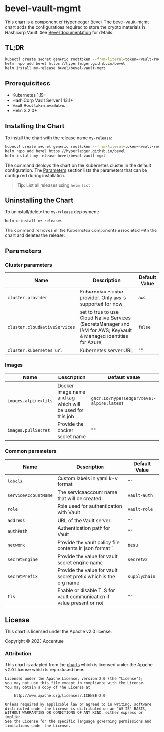 [//]: # (##############################################################################################)
[//]: # (Copyright Accenture. All Rights Reserved.)
[//]: # (SPDX-License-Identifier: Apache-2.0)
[//]: # (##############################################################################################)
# bevel-vault-mgmt
This chart is a component of Hyperledger Bevel. The bevel-vault-mgmt chart adds the configurations required to store the crypto materials in Hashicorp Vault. See [Bevel documentation](https://hyperledger-bevel.readthedocs.io/en/latest/) for details.

## TL;DR

```bash
kubectl create secret generic roottoken --from-literal=token=<vault-root-token>
helm repo add bevel https://hyperledger.github.io/bevel
helm install my-release bevel/bevel-vault-mgmt
```

## Prerequisitess

- Kubernetes 1.19+
- HashiCorp Vault Server 1.13.1+
- Vault Root token available.
- Helm 3.2.0+

## Installing the Chart

To install the chart with the release name `my-release`:

```bash
kubectl create secret generic roottoken --from-literal=token=<vault-root-token>
helm repo add bevel https://hyperledger.github.io/bevel
helm install my-release bevel/bevel-vault-mgmt
```

The command deploys the chart on the Kubernetes cluster in the default configuration. The [Parameters](#parameters) section lists the parameters that can be configured during installation.

> **Tip**: List all releases using `helm list`

## Uninstalling the Chart

To uninstall/delete the `my-release` deployment:

```bash
helm uninstall my-releases
```

The command removes all the Kubernetes components associated with the chart and deletes the release.

## Parameters

### Cluster parameters
| Name  | Description   | Default Value |
|-------|---------|-----|
| `cluster.provider` | Kubernetes cluster provider. Only `aws` is supported for now | `aws`  |
| `cluster.cloudNativeServices` | set to true to use Cloud Native Services (SecretsManager and IAM for AWS; KeyVault & Managed Identities for Azure)    | `false`  |
| `cluster.kubernetes_url` | Kubernetes server URL | ""            |

### Images

| Name  | Description| Default Value   |
|------------|-----------|---------|
| `images.alpineutils`    | Docker image name and tag which will be used for this job | `ghcr.io/hyperledger/bevel-alpine:latest`  |
| `images.pullSecret` | Provide the docker secret name  | ""  |

### Common parameters

| Name   | Description  | Default Value |
|--------|---------|-------------|
| `labels` | Custom labels in yaml k-v format  | `""`  |
|`serviceAccountName` | The serviceaccount name that will be created| `vault-auth` |
| `role`  | Role used for authentication with Vault | `vault-role`    |
| `address`| URL of the Vault server.    | `""`            |
| `authPath`    | Authentication path for Vault  | `""`            |
| `network` | Provide the vault policy file contents in json format `| `besu` |
| `secretEngine` | Provide the value for vault secret engine name   | `secretv2`  |
| `secretPrefix` | Provide the value for vault secret prefix which is the org name   | `supplychain`  |
| `tls` | Enable or disable TLS for vault communication if value present or not | `""`  |

## License

This chart is licensed under the Apache v2.0 license.

Copyright &copy; 2023 Accenture

### Attribution

This chart is adapted from the [charts](https://hyperledger.github.io/bevel/) which is licensed under the Apache v2.0 License which is reproduced here:

```
Licensed under the Apache License, Version 2.0 (the "License");
you may not use this file except in compliance with the License.
You may obtain a copy of the License at

    http://www.apache.org/licenses/LICENSE-2.0

Unless required by applicable law or agreed to in writing, software
distributed under the License is distributed on an "AS IS" BASIS,
WITHOUT WARRANTIES OR CONDITIONS OF ANY KIND, either express or implied.
See the License for the specific language governing permissions and
limitations under the License.
```

